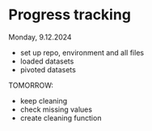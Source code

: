 # Progress tracking

Monday, 9.12.2024
- set up repo, environment and all files
- loaded datasets
- pivoted datasets

TOMORROW:
- keep cleaning
- check missing values
- create cleaning function